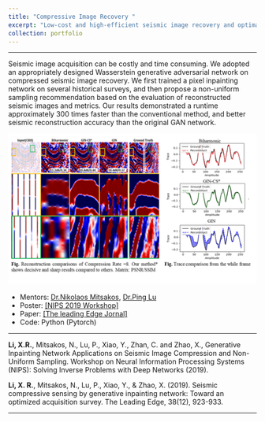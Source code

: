 ```yaml
---
title: "Compressive Image Recovery "
excerpt: "Low-cost and high-efficient seismic image recovery and optimal sampling tecommendation <br/><img src='/figures/logo-Seismic.png' width='400'>"
collection: portfolio
---
```


--------------

Seismic image acquisition can be costly and time consuming. We adopted an appropriately designed Wasserstein generative adversarial network on compressed seismic image recovery. We first trained a pixel inpainting network on several historical surveys, and then propose a non-uniform sampling recommendation based on the evaluation of reconstructed seismic images and metrics. Our results demonstrated a runtime approximately 300 times faster than the conventional method, and better seismic reconstruction accuracy than the original GAN network.

<p align="center"><img src="/figures/Seismic_Compression.png" width="550" class="inline"/></p>

- Mentors:  [Dr.Nikolaos Mitsakos](https://www.linkedin.com/in/nikolaos-mitsakos-phd-8029a965/), [Dr.Ping Lu](https://www.linkedin.com/in/ping-lu-computer-vision/)
- Poster: [[NIPS 2019 Workshop]](https://openreview.net/forum?id=Hyleh7hqUH) 
- Paper: [[The leading Edge Jornal]](https://www.researchgate.net/publication/337686701_Seismic_compressive_sensing_by_generative_inpainting_network_Toward_an_optimized_acquisition_survey) 
- Code: Python (Pytorch) 
  
---
**Li, X.R.**, Mitsakos, N., Lu, P., Xiao, Y., Zhan, C. and Zhao, X., Generative Inpainting Network Applications on Seismic Image Compression and Non-Uniform Sampling. Workshop on Neural Information Processing Systems (NIPS): Solving Inverse Problems with Deep Networks (2019).

**Li, X. R.**, Mitsakos, N., Lu, P., Xiao, Y., & Zhao, X. (2019). Seismic compressive sensing by generative inpainting network: Toward an optimized acquisition survey. The Leading Edge, 38(12), 923-933.

---

<!-- << [Back](../) -->
